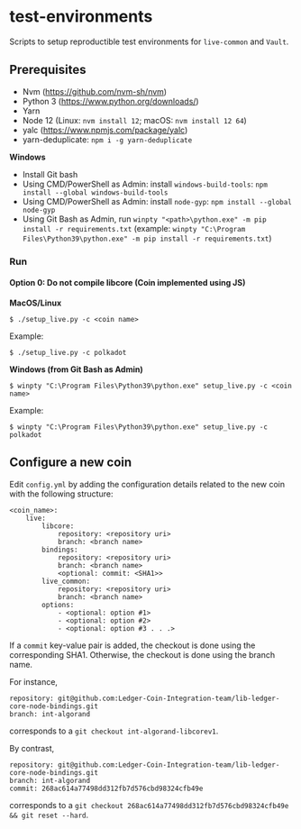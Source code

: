 # test-environments

Scripts to setup reproductible test environments for `live-common` and `Vault`.

## Prerequisites

* Nvm (https://github.com/nvm-sh/nvm)
* Python 3 (https://www.python.org/downloads/)
* Yarn
* Node 12 (Linux: `nvm install 12`; macOS: `nvm install 12 64`)
* yalc (https://www.npmjs.com/package/yalc)
* yarn-deduplicate: `npm i -g yarn-deduplicate`

**Windows**

- Install Git bash
- Using CMD/PowerShell as Admin: install `windows-build-tools`: `npm install --global windows-build-tools`
- Using CMD/PowerShell as Admin: install `node-gyp`: `npm install --global node-gyp`
- Using Git Bash as Admin, run `winpty "<path>\python.exe" -m pip install -r requirements.txt` (example: `winpty "C:\Program Files\Python39\python.exe" -m pip install -r requirements.txt`)

### Run

#### Option 0: Do not compile libcore (Coin implemented using JS)

**MacOS/Linux**
```
$ ./setup_live.py -c <coin name>
```

Example:
```
$ ./setup_live.py -c polkadot
```

**Windows (from Git Bash as Admin)**
```
$ winpty "C:\Program Files\Python39\python.exe" setup_live.py -c <coin name>
```

Example:
```
$ winpty "C:\Program Files\Python39\python.exe" setup_live.py -c polkadot
```


## Configure a new coin

Edit `config.yml` by adding the configuration details related to the new coin with the following structure:

```
<coin_name>:
    live:
        libcore:
            repository: <repository uri> 
            branch: <branch name>
        bindings:
            repository: <repository uri> 
            branch: <branch name>
            <optional: commit: <SHA1>>
        live_common:
            repository: <repository uri> 
            branch: <branch name>
        options:
            - <optional: option #1>
            - <optional: option #2>
            - <optional: option #3 . . .>
```

If a `commit` key-value pair is added, the checkout is done using the corresponding SHA1. Otherwise, the checkout is done using the branch name. 

For instance,

```
repository: git@github.com:Ledger-Coin-Integration-team/lib-ledger-core-node-bindings.git
branch: int-algorand
```

corresponds to a `git checkout int-algorand-libcorev1`.

By contrast,

```
repository: git@github.com:Ledger-Coin-Integration-team/lib-ledger-core-node-bindings.git
branch: int-algorand
commit: 268ac614a77498dd312fb7d576cbd98324cfb49e
```

corresponds to a `git checkout 268ac614a77498dd312fb7d576cbd98324cfb49e && git reset --hard`.